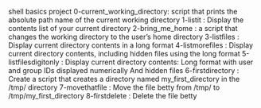 shell basics project
0-current_working_directory: script that prints the absolute path name of the current working directory
1-listit : Display the contents list of your current directory
2-bring_me_home : a script that changes the working directory to the user’s home directory
3-listfiles : Display current directory contents in a long format
4-listmorefiles : Display current directory contents, including hidden files using the long format
5-listfilesdigitonly : Display current directory contents: Long format with user and group IDs displayed numerically And hidden files
6-firstdirectory : Create a script that creates a directory named my_first_directory in the /tmp/ directory
7-movethatfile : Move the file betty from /tmp/ to /tmp/my_first_directory
8-firstdelete : Delete the file betty
